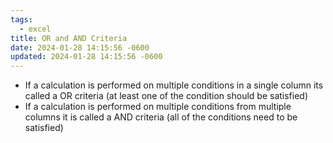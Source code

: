 ```yaml
---
tags:
  - excel
title: OR and AND Criteria
date: 2024-01-28 14:15:56 -0600
updated: 2024-01-28 14:15:56 -0600
---
```


* If a calculation is performed on multiple conditions in a single column its called a OR criteria (at least one of the condition should be satisfied)
* If a calculation is performed on multiple conditions from multiple columns it is called a AND criteria (all of the conditions need to be satisfied)

